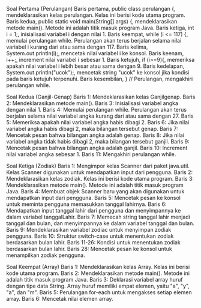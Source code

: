 Soal Pertama (Perulangan)
Baris pertama, public class perulangan {, mendeklarasikan kelas perulangan. Kelas ini berisi kode utama program.
Baris kedua, public static void main(String[] args) {, mendeklarasikan metode main(). Metode ini adalah titik masuk program Java.
Baris ketiga, int i = 1;, inisialisasi variabel i dengan nilai 1.
Baris keempat, while (i <= 117) {, memulai perulangan while. Perulangan akan terus berjalan selama nilai variabel i kurang dari atau sama dengan 117.
Baris kelima, System.out.println(i);, mencetak nilai variabel i ke konsol.
Baris keenam, i++;, increment nilai variabel i sebesar 1.
Baris ketujuh, if (i>=9){, memeriksa apakah nilai variabel i lebih besar atau sama dengan 9.
Baris kedelapan, System.out.println("ucok");, mencetak string "ucok" ke konsol jika kondisi pada baris ketujuh terpenuhi.
Baris kesembilan, } // Perulangan, mengakhiri perulangan while.      

Soal Kedua (Ganjil-Genap)
Baris 1: Mendeklarasikan kelas Ganjilgenap.
Baris 2: Mendeklarasikan metode main().
Baris 3: Inisialisasi variabel angka dengan nilai 1.
Baris 4: Memulai perulangan while. Perulangan akan terus berjalan selama nilai variabel angka kurang dari atau sama dengan 27.
Baris 5: Memeriksa apakah nilai variabel angka habis dibagi 2.
Baris 6: Jika nilai variabel angka habis dibagi 2, maka bilangan tersebut genap.
Baris 7: Mencetak pesan bahwa bilangan angka adalah genap.
Baris 8: Jika nilai variabel angka tidak habis dibagi 2, maka bilangan tersebut ganjil.
Baris 9: Mencetak pesan bahwa bilangan angka adalah ganjil.
Baris 10: Increment nilai variabel angka sebesar 1.
Baris 11: Mengakhiri perulangan while.                                                                                  

Soal Ketiga (Zodiak)
Baris 1: Mengimpor kelas Scanner dari paket java.util. Kelas Scanner digunakan untuk mendapatkan input dari pengguna.
Baris 2: Mendeklarasikan kelas zodiak. Kelas ini berisi kode utama program.
Baris 3: Mendeklarasikan metode main(). Metode ini adalah titik masuk program Java.
Baris 4: Membuat objek Scanner baru yang akan digunakan untuk mendapatkan input dari pengguna.
Baris 5: Mencetak pesan ke konsol untuk meminta pengguna memasukkan tanggal lahirnya.
Baris 6: Mendapatkan input tanggal lahir dari pengguna dan menyimpannya ke dalam variabel tanggalLahir.
Baris 7: Memecah string tanggal lahir menjadi tanggal dan bulan, dan menyimpannya ke dalam variabel tanggal dan bulan.
Baris 9: Mendeklarasikan variabel zodiac untuk menyimpan zodiak pengguna.
Baris 10: Struktur switch-case untuk menentukan zodiak berdasarkan bulan lahir.
Baris 11-26: Kondisi untuk menentukan zodiak berdasarkan bulan lahir.
Baris 28: Mencetak pesan ke konsol untuk menampilkan zodiak pengguna.             

Soal Keempat (Array)
Baris 1: Mendeklarasikan kelas Array. Kelas ini berisi kode utama program.
Baris 2: Mendeklarasikan metode main(). Metode ini adalah titik masuk program Java.
Baris 3: Deklarasi variabel array huruf dengan tipe data String. Array huruf memiliki empat elemen, yaitu "a", "y", "a", dan "m".
Baris 5: Perulangan for-each untuk mengakses setiap elemen array.
Baris 6: Mencetak nilai elemen array.
